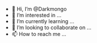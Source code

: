 - 👋 Hi, I’m @Darkmongo
- 👀 I’m interested in ...
- 🌱 I’m currently learning ...
- 💞️ I’m looking to collaborate on ...
- 📫 How to reach me ...

<!---
Darkmongo/Darkmongo is a ✨ special ✨ repository because its `README.md` (this file) appears on your GitHub profile.
You can click the Preview link to take a look at your changes.
--->
